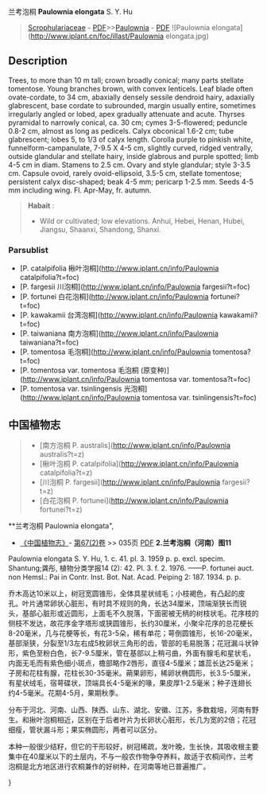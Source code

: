 兰考泡桐 **Paulownia elongata** S. Y. Hu

> [Scrophulariaceae](http://www.iplant.cn/info/Scrophulariaceae?t=foc) - [PDF](http://www.iplant.cn/foc/pdf/Scrophulariaceae.pdf)>>[Paulownia](http://www.iplant.cn/info/Paulownia?t=foc) - [PDF](http://www.iplant.cn/foc/pdf/Paulownia.pdf)
![Paulownia elongata](http://www.iplant.cn/foc/illast/Paulownia elongata.jpg)

## Description

Trees, to more than 10 m tall; crown broadly conical; many parts stellate tomentose. Young branches brown, with convex lenticels. Leaf blade often ovate-cordate, to 34 cm, abaxially densely sessile dendroid hairy, adaxially glabrescent, base cordate to subrounded, margin usually entire, sometimes irregularly angled or lobed, apex gradually attenuate and acute. Thyrses pyramidal to narrowly conical, ca. 30 cm; cymes 3-5-flowered; peduncle 0.8-2 cm, almost as long as pedicels. Calyx obconical 1.6-2 cm; tube glabrescent; lobes 5, to 1/3 of calyx length. Corolla purple to pinkish white, funnelform-campanulate, 7-9.5 X 4-5 cm, slightly curved, ridged ventrally, outside glandular and stellate hairy, inside glabrous and purple spotted; limb 4-5 cm in diam. Stamens to 2.5 cm. Ovary and style glandular; style 3-3.5 cm. Capsule ovoid, rarely ovoid-ellipsoid, 3.5-5 cm, stellate tomentose; persistent calyx disc-shaped; beak 4-5 mm; pericarp 1-2.5 mm. Seeds 4-5 mm including wing. Fl. Apr-May, fr. autumn.


> **Habait** : 
>* Wild or cultivated; low elevations. Anhui, Hebei, Henan, Hubei, Jiangsu, Shaanxi, Shandong, Shanxi.



### Parsublist

* [P.  catalpifolia  楸叶泡桐](http://www.iplant.cn/info/Paulownia catalpifolia?t=foc)
* [P.  fargesii  川泡桐](http://www.iplant.cn/info/Paulownia fargesii?t=foc)
* [P.  fortunei  白花泡桐](http://www.iplant.cn/info/Paulownia fortunei?t=foc)
* [P.  kawakamii  台湾泡桐](http://www.iplant.cn/info/Paulownia kawakamii?t=foc)
* [P.  taiwaniana  南方泡桐](http://www.iplant.cn/info/Paulownia taiwaniana?t=foc)
* [P.  tomentosa  毛泡桐](http://www.iplant.cn/info/Paulownia tomentosa?t=foc)
* [P.  tomentosa var. tomentosa  毛泡桐 (原变种)](http://www.iplant.cn/info/Paulownia tomentosa var. tomentosa?t=foc)
* [P.  tomentosa var. tsinlingensis  光泡桐](http://www.iplant.cn/info/Paulownia tomentosa var. tsinlingensis?t=foc)


## 中国植物志

> * [南方泡桐  P.  australis](http://www.iplant.cn/info/Paulownia australis?t=z)
> * [楸叶泡桐  P.  catalpifolia](http://www.iplant.cn/info/Paulownia catalpifolia?t=z)
> * [川泡桐  P.  fargesii](http://www.iplant.cn/info/Paulownia fargesii?t=z)
> * [白花泡桐  P.  fortunei](http://www.iplant.cn/info/Paulownia fortunei?t=z)


**兰考泡桐 Paulownia elongata",


* [《中国植物志》](http://www.iplant.cn/frps)- [第67(2)卷](http://www.iplant.cn/frps/vol/67(2)) >> 035页 [PDF](http://www.iplant.cn/frps/pdf/67(2)/035a.pdf)
**2.兰考泡桐（河南）图11**

Paulownia elongata S. Y. Hu, 1. c. 41. pl. 3. 1959 p. p. excl. specim. Shantung;龚彤, 植物分类学报14 (2): 42. Pl. 3. f. 2. 1976. ——P. fortunei auct. non Hemsl.: Pai in Contr. Inst. Bot. Nat. Acad. Peiping 2: 187. 1934. p. p.

乔木高达10米以上，树冠宽圆锥形，全体具星状绒毛；小枝褐色，有凸起的皮孔。叶片通常卵状心脏形，有时具不规则的角，长达34厘米，顶端渐狭长而锐头，基部心脏形或近圆形，上面毛不久脱落，下面密被无柄的树枝状毛。花序枝的侧枝不发达，故花序金字塔形或狭圆锥形，长约30厘米，小聚伞花序的总花梗长8-20毫米，几与花梗等长，有花3-5朵，稀有单花；萼倒圆锥形，长16-20毫米，基部渐狭，分裂至1/3左右成5枚卵状三角形的齿，管部的毛易脱落；花冠漏斗状钟形，紫色至粉白色，长7-9.5厘米，管在基部以上稍弓曲，外面有腺毛和星状毛，内面无毛而有紫色细小斑点，檐部略作2唇形，直径4-5厘米；雄蕊长达25毫米；子房和花柱有腺，花柱长30-35毫米。蒴果卵形，稀卵状椭圆形，长3.5-5厘米，有星状绒毛，宿萼碟状，顶端具长4-5毫米的喙，果皮厚1-2.5毫米；种子连翅长约4-5毫米。花期4-5月，果期秋季。

分布于河北、河南、山西、陕西、山东、湖北、安徽、江苏，多数栽培，河南有野生。和揪叶泡桐相近，区别在于后者叶片为长卵状心脏形，长几为宽的2倍；花冠细瘦，管状漏斗形；果实椭圆形，两者可以区分。

本种一般很少结籽，但它的干形较好，树冠稀疏，发叶晚，生长快，其吸收根主要集中在40厘米以下的土层内，不与一般农作物争夺养料，故适于农桐间作，兰考泡桐是北方地区进行农桐兼作的好树种，在河南等地已普遍推广。



}